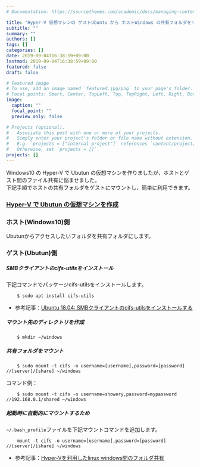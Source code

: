 ```yaml
---
# Documentation: https://sourcethemes.com/academic/docs/managing-content/

title: "Hyper-V 仮想マシンの ゲストUbuntu から ホストWindows の共有フォルダをマウントして利用"
subtitle: ""
summary: ""
authors: []
tags: []
categories: []
date: 2019-09-04T16:38:59+09:00
lastmod: 2019-09-04T16:38:59+09:00
featured: false
draft: false

# Featured image
# To use, add an image named `featured.jpg/png` to your page's folder.
# Focal points: Smart, Center, TopLeft, Top, TopRight, Left, Right, BottomLeft, Bottom, BottomRight.
image:
  caption: ""
  focal_point: ""
  preview_only: false

# Projects (optional).
#   Associate this post with one or more of your projects.
#   Simply enter your project's folder or file name without extension.
#   E.g. `projects = ["internal-project"]` references `content/project/deep-learning/index.md`.
#   Otherwise, set `projects = []`.
projects: []
---
```


Windows10 の Hyper-V で Ubutun の仮想マシンを作りましたが、ホストとゲスト間のファイル共有に悩ませました。
<br/>下記手順でホストの共有フォルダをゲストにマウントし、簡単に利用できます。

### [Hyper-V で Ubutun の仮想マシンを作成](http://hxn.blog.jp/archives/19049511.html)

### ホスト(Windows10)側
Ubutunからアクセスしたいフォルダを共有フォルダにします。

### ゲスト(Ubutun)側
##### SMBクライアントのcifs-utilsをインストール
下記コマンドでパッケージcifs-utilsをインストールします。

```
    $ sudo apt install cifs-utils
```

- 参考記事：[Ubuntu 18.04: SMBクライアントのcifs-utilsをインストールする](https://www.hiroom2.com/2018/05/04/ubuntu-1804-cifs-utils-ja/)

##### マウント先のディレクトリを作成

```
    $ mkdir ~/windows
```

##### 共有フォルダをマウント

```
    $ sudo mount -t cifs -o username=[username],password=[password] //[server]/[share] ~/windows
```

コマンド例：

```
    $ sudo mount -t cifs -o username=showery,password=mypassword //192.168.0.1/shared ~/windows
```

##### 起動時に自動的にマウントするため

``` ~/.bash_profile ```ファイルを下記マウントコマンドを追加します。

``` 
    mount -t cifs -o username=[username],password=[password] //[server]/[share] ~/windows
```

- 参考記事：[Hyper-Vを利用したlinux windows間のフォルダ共有](https://qiita.com/bluelief/items/6188aeb9ac514f0023c5)
